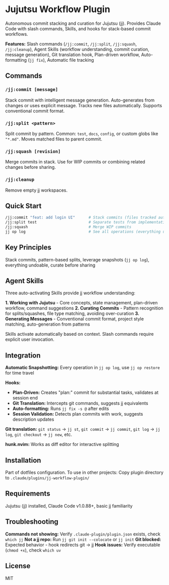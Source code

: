 # Jujutsu Workflow Plugin

Autonomous commit stacking and curation for Jujutsu (jj). Provides Claude Code with slash commands, Skills, and hooks for stack-based commit workflows.

**Features:** Slash commands (`/jj:commit`, `/jj:split`, `/jj:squash`, `/jj:cleanup`), Agent Skills (workflow understanding, commit curation, message generation), Git translation hook, Plan-driven workflow, Auto-formatting (`jj fix`), Automatic file tracking

## Commands

### `/jj:commit [message]`

Stack commit with intelligent message generation. Auto-generates from changes or uses explicit message. Tracks new files automatically. Supports conventional commit format.

### `/jj:split <pattern>`

Split commit by pattern. Common: `test`, `docs`, `config`, or custom globs like `"*.md"`. Moves matched files to parent commit.

### `/jj:squash [revision]`

Merge commits in stack. Use for WIP commits or combining related changes before sharing.

### `/jj:cleanup`

Remove empty jj workspaces.

## Quick Start

```bash
/jj:commit "feat: add login UI"      # Stack commits (files tracked automatically)
/jj:split test                       # Separate tests from implementation
/jj:squash                           # Merge WIP commits
jj op log                            # See all operations (everything undoable)
```

## Key Principles

Stack commits, pattern-based splits, leverage snapshots (`jj op log`), everything undoable, curate before sharing

## Agent Skills

Three auto-activating Skills provide jj workflow understanding:

**1. Working with Jujutsu** - Core concepts, state management, plan-driven workflow, command suggestions
**2. Curating Commits** - Pattern recognition for splits/squashes, file type matching, avoiding over-curation
**3. Generating Messages** - Conventional commit format, project style matching, auto-generation from patterns

Skills activate automatically based on context. Slash commands require explicit user invocation.

## Integration

**Automatic Snapshotting:** Every operation in `jj op log`, use `jj op restore` for time travel

**Hooks:**

- **Plan-Driven:** Creates "plan:" commit for substantial tasks, validates at session end
- **Git Translation:** Intercepts git commands, suggests jj equivalents
- **Auto-formatting:** Runs `jj fix -s @` after edits
- **Session Validation:** Detects plan commits with work, suggests description updates

**Git translation:** `git status` → `jj st`, `git commit` → `jj commit`, `git log` → `jj log`, `git checkout` → `jj new`, etc.

**hunk.nvim:** Works as diff editor for interactive splitting

## Installation

Part of dotfiles configuration. To use in other projects: Copy plugin directory to `.claude/plugins/jj-workflow-plugin/`

## Requirements

Jujutsu (jj) installed, Claude Code v1.0.88+, basic jj familiarity

## Troubleshooting

**Commands not showing:** Verify `.claude-plugin/plugin.json` exists, check `which jj`
**Not a jj repo:** Run `jj git init --colocate` or `jj init`
**Git blocked:** Expected behavior - hook redirects git → jj
**Hook issues:** Verify executable (`chmod +x`), check `which uv`

## License

MIT
